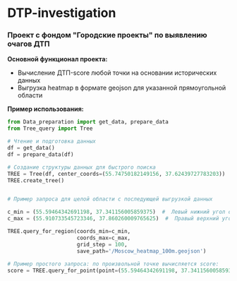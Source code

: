 # DTP-investigation
### Проект с фондом "Городские проекты" по выявлению очагов ДТП


**Основной функционал проекта:**
* Вычисление ДТП-score любой точки на основании исторических данных
* Выгрузка heatmap в формате geojson для указанной прямоугольной области


**Пример использования:**
```python
from Data_preparation import get_data, prepare_data  
from Tree_query import Tree  

# Чтение и подготовка данных  
df = get_data()  
df = prepare_data(df)  

# Создание структуры данных для быстрого поиска  
TREE = Tree(df, center_coords=(55.74750182149156, 37.62439727783203))  
TREE.create_tree()  


# Пример запроса для целой области с последующей выгрузкой данных  

c_min = (55.59464342691198, 37.341156005859375)  #  Левый нижний угол ограничивающего область прямоугольника  
c_max = (55.910733545723346, 37.860260009765625)  #  Правый верхний угол ограничивающего область прямоугольника  

TREE.query_for_region(coords_min=c_min,  
                      coords_max=c_max,  
                      grid_step = 100,  
                      save_path='/Moscow_heatmap_100m.geojson')  
                      
# Пример простого запроса: по произвольной точке вычисляется score:  
score = TREE.query_for_point(point=(55.59464342691198, 37.341156005859375))  
```                      

                               
